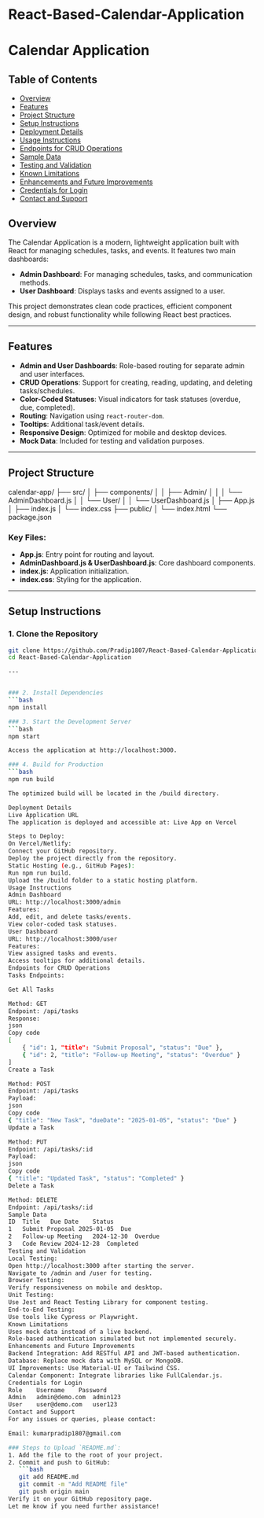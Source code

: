 # React-Based-Calendar-Application

# Calendar Application

## Table of Contents
- [Overview](#overview)
- [Features](#features)
- [Project Structure](#project-structure)
- [Setup Instructions](#setup-instructions)
- [Deployment Details](#deployment-details)
- [Usage Instructions](#usage-instructions)
- [Endpoints for CRUD Operations](#endpoints-for-crud-operations)
- [Sample Data](#sample-data)
- [Testing and Validation](#testing-and-validation)
- [Known Limitations](#known-limitations)
- [Enhancements and Future Improvements](#enhancements-and-future-improvements)
- [Credentials for Login](#credentials-for-login)
- [Contact and Support](#contact-and-support)

## Overview
The Calendar Application is a modern, lightweight application built with React for managing schedules, tasks, and events. It features two main dashboards:
- **Admin Dashboard**: For managing schedules, tasks, and communication methods.
- **User Dashboard**: Displays tasks and events assigned to a user.

This project demonstrates clean code practices, efficient component design, and robust functionality while following React best practices.

---

## Features
- **Admin and User Dashboards**: Role-based routing for separate admin and user interfaces.
- **CRUD Operations**: Support for creating, reading, updating, and deleting tasks/schedules.
- **Color-Coded Statuses**: Visual indicators for task statuses (overdue, due, completed).
- **Routing**: Navigation using `react-router-dom`.
- **Tooltips**: Additional task/event details.
- **Responsive Design**: Optimized for mobile and desktop devices.
- **Mock Data**: Included for testing and validation purposes.

---

## Project Structure
calendar-app/
├── src/
│   ├── components/
│   │   ├── Admin/
│   │   │   └── AdminDashboard.js
│   │   └── User/
│   │       └── UserDashboard.js
│   ├── App.js
│   ├── index.js
│   └── index.css
├── public/
│   └── index.html
└── package.json


### Key Files:
- **App.js**: Entry point for routing and layout.
- **AdminDashboard.js & UserDashboard.js**: Core dashboard components.
- **index.js**: Application initialization.
- **index.css**: Styling for the application.

---

## Setup Instructions

### 1. Clone the Repository
```bash
git clone https://github.com/Pradip1807/React-Based-Calendar-Application.git
cd React-Based-Calendar-Application

---


### 2. Install Dependencies
```bash
npm install

### 3. Start the Development Server
```bash
npm start

Access the application at http://localhost:3000.

### 4. Build for Production
```bash
npm run build

The optimized build will be located in the /build directory.

Deployment Details
Live Application URL
The application is deployed and accessible at: Live App on Vercel

Steps to Deploy:
On Vercel/Netlify:
Connect your GitHub repository.
Deploy the project directly from the repository.
Static Hosting (e.g., GitHub Pages):
Run npm run build.
Upload the /build folder to a static hosting platform.
Usage Instructions
Admin Dashboard
URL: http://localhost:3000/admin
Features:
Add, edit, and delete tasks/events.
View color-coded task statuses.
User Dashboard
URL: http://localhost:3000/user
Features:
View assigned tasks and events.
Access tooltips for additional details.
Endpoints for CRUD Operations
Tasks Endpoints:

Get All Tasks

Method: GET
Endpoint: /api/tasks
Response:
json
Copy code
[
    { "id": 1, "title": "Submit Proposal", "status": "Due" },
    { "id": 2, "title": "Follow-up Meeting", "status": "Overdue" }
]
Create a Task

Method: POST
Endpoint: /api/tasks
Payload:
json
Copy code
{ "title": "New Task", "dueDate": "2025-01-05", "status": "Due" }
Update a Task

Method: PUT
Endpoint: /api/tasks/:id
Payload:
json
Copy code
{ "title": "Updated Task", "status": "Completed" }
Delete a Task

Method: DELETE
Endpoint: /api/tasks/:id
Sample Data
ID	Title	Due Date	Status
1	Submit Proposal	2025-01-05	Due
2	Follow-up Meeting	2024-12-30	Overdue
3	Code Review	2024-12-28	Completed
Testing and Validation
Local Testing:
Open http://localhost:3000 after starting the server.
Navigate to /admin and /user for testing.
Browser Testing:
Verify responsiveness on mobile and desktop.
Unit Testing:
Use Jest and React Testing Library for component testing.
End-to-End Testing:
Use tools like Cypress or Playwright.
Known Limitations
Uses mock data instead of a live backend.
Role-based authentication simulated but not implemented securely.
Enhancements and Future Improvements
Backend Integration: Add RESTful API and JWT-based authentication.
Database: Replace mock data with MySQL or MongoDB.
UI Improvements: Use Material-UI or Tailwind CSS.
Calendar Component: Integrate libraries like FullCalendar.js.
Credentials for Login
Role	Username	Password
Admin	admin@demo.com	admin123
User	user@demo.com	user123
Contact and Support
For any issues or queries, please contact:

Email: kumarpradip1807@gmail.com

### Steps to Upload `README.md`:
1. Add the file to the root of your project.
2. Commit and push to GitHub:
   ```bash
   git add README.md
   git commit -m "Add README file"
   git push origin main
Verify it on your GitHub repository page.
Let me know if you need further assistance!



